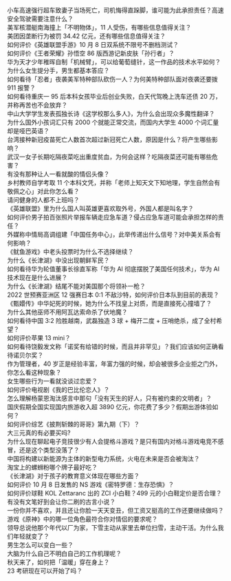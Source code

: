 小车高速强行超车致妻子当场死亡，司机悔得直跺脚，谁可能为此承担责任？高速安全驾驶需要注意什么？  
美军核潜艇南海撞上「不明物体」，11 人受伤，有哪些信息值得关注？  
美团因垄断行为被罚 34.42 亿元，还有哪些信息值得关注？  
如何评价《英雄联盟手游》10 月 8 日双系统不限号不删档测试？  
如何评价《王者荣耀》孙悟空 86 版西游记新皮肤「孙行者」？  
华为天才少年稚晖自制「机械臂」，可以给葡萄缝针，这一作品的技术水平如何？  
为什么女生提分手，男生都基本答应？  
如何看待「忍者」夜袭美军特种部队砍伤一人？为何美特种部队面对夜袭还要拨 911 报警？  
如何看待重庆一 95 后本科女孩毕业后创业失败，白天代驾晚上洗车还债 20 万，并称再苦也不会放弃？  
中山大学学生发表孤独长诗《这学校那么多人》，为什么会出现众多魔性翻译？  
为什么国外小孩词汇只有 2000 个就能正常交流，而国内大学生 4000 个词汇量却是哑巴英语？  
台湾接种新冠疫苗死亡人数首次超过新冠死亡人数，原因是什么？将产生哪些影响？  
武汉一女子长期吃隔夜菜吃出重度贫血，为何会这样？吃隔夜菜还可能有哪些危害？  
有没有那种让人一看就酸的情侣头像？  
乡村教师自学考取 11 个本科文凭，并称「老师上知天文下知地理，学生自然会有敬佩之心」对此你怎么看？  
请问健身的人都不上班吗？  
《英雄联盟》里为什么国人叫英雄更喜欢取外号，外国人都是叫名字？  
如何评价男子拍百张照片举报车辆走应急车道？侵占应急车道可能会承担怎样的责任？  
外媒称中情局高调组建「中国任务中心」，此举传递出什么信号？对中美关系会有何影响？  
《鱿鱼游戏》中老头投票时为什么不选择继续？  
为什么《长津湖》中没出现朝鲜军民？  
如何看待华为轮值董事长徐直军称「华为 AI 彻底摆脱了美国任何技术」，华为 AI 技术现在是什么进展？  
为什么《长津湖》结尾不能对美国那个将领补一枪？  
2022 世预赛亚洲区 12 强赛日本 0:1 不敌沙特，如何评价日本队到目前的表现？  
《甄嬛传》中华妃死的时候，她为什么不找皇上对质，而是直接死心撞墙了？  
为什么其他巫师不用阿瓦达索命杀了伏地魔？  
如何看待中国 3:2 险胜越南，武磊独造 3 球 + 梅开二度 + 压哨绝杀，成了全村希望？  
如何评价苹果 13 mini？  
如何看待饶毅发文称「诺奖有给错的时候，而且并非罕见」？我们应该如何正确看待诺贝尔奖？  
作为管理者，40 岁正是经验丰富，年富力强的时候，却会被很多企业拒之门外，你怎么看这种现象？  
女生哪些行为一看就没谈过恋爱？  
如何评价电视剧《我的巴比伦恋人》？  
怎么理解杨蒙恩淘汰感言中那句「没有天生的好人，只有被约束的文明者」？  
国庆假期全国实现国内旅游收入超 3890 亿元，你花费了多少？假期出游体验如何？  
如何评价综艺《披荆斩棘的哥哥》第九期（下）？  
大三元真的有必要买吗?  
为什么现在聊起电子竞技很少有人会提格斗游戏？是只有国内对格斗游戏电竞不感冒，还是这个类型没落了？  
中国将构建以新能源为主体的新型电力系统，火电在未来是否会被淘汰？  
淘宝上的螺蛳粉哪个牌子最好吃？  
《长津湖》对于孩子的教育意义体现在哪些方面？  
如何评价 10 月 8 日发售的 NS 游戏《密特罗德：生存恐惧》？  
如何评价球鞋 KOL Zettaranc 出的 ZCI 小白鞋？499 元的小白鞋定价是否合理？  
有没有文笔好到会让你二刷的古言小说？  
一份你并不喜欢，并且还让你脸一天天变丑，但工资又挺高的工作还要继续做吗 ​​​？  
游戏《原神》中的哪一位角色最符合你对情侣的要求呢？  
领导总说他那个年代以厂为家，下雪主动从家里去单位扫雪，主动干活。为什么我们年轻就变了？  
男生怎么可以变白一些？  
大脑为什么自己不明白自己的工作机理呢？  
秋天来了，如何把「温暖」穿在身上？  
23 考研现在可以开始了吗？  
